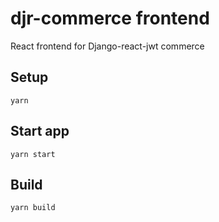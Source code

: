 # djr-commerce frontend

React frontend for Django-react-jwt commerce

## Setup
```yarn```

## Start app
```yarn start```

## Build
```yarn build```
